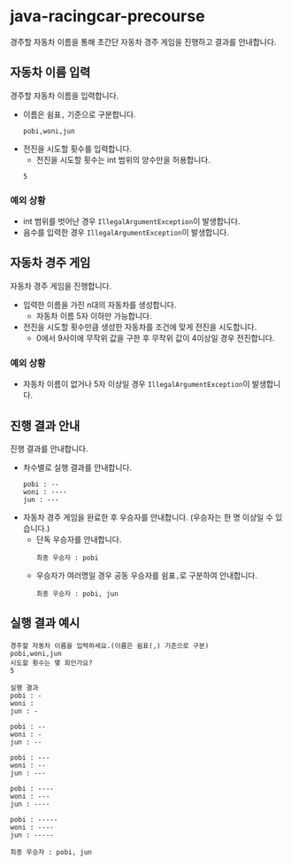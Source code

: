 # java-racingcar-precourse

경주할 자동차 이름을 통해 초간단 자동차 경주 게임을 진행하고 결과를 안내합니다.

## 자동차 이름 입력
경주할 자동차 이름을 입력합니다.
- 이름은 쉼표`,` 기준으로 구분합니다.
  ```text
  pobi,woni,jun
  ```
- 전진을 시도할 횟수를 입력합니다. 
  - 전진을 시도할 횟수는 int 범위의 양수만을 허용합니다.
  ```text
  5
  ```

### 예외 상황
- int 범위를 벗어난 경우 `IllegalArgumentException`이 발생합니다.
- 음수를 입력한 경우 `IllegalArgumentException`이 발생합니다.

## 자동차 경주 게임
자동차 경주 게임을 진행합니다.
- 입력한 이름을 가진 n대의 자동차를 생성합니다.
  - 자동차 이름 5자 이하만 가능합니다.
- 전진을 시도할 횟수만큼 생성한 자동차를 조건에 맞게 전진을 시도합니다. 
  - 0에서 9사이에 무작위 값을 구한 후 무작위 값이 4이상일 경우 전진합니다.

### 예외 상황
- 자동차 이름이 없거나 5자 이상일 경우 `IllegalArgumentException`이 발생합니다.

## 진행 결과 안내
진행 결과를 안내합니다.
- 차수별로 실행 결과를 안내합니다.
  ```text
  pobi : --
  woni : ----
  jun : ---
  ```
- 자동차 경주 게임을 완료한 후 우승자를 안내합니다. (우승자는 한 명 이상일 수 있습니다.)
  - 단독 우승자를 안내합니다.
      ```text
    최종 우승자 : pobi
    ```
  - 우승자가 여러명일 경우 공동 우승자를 쉼표`,`로 구분하여 안내합니다.
    ```text
    최종 우승자 : pobi, jun
    ```
  
## 실행 결과 예시
```text
경주할 자동차 이름을 입력하세요.(이름은 쉼표(,) 기준으로 구분)
pobi,woni,jun
시도할 횟수는 몇 회인가요?
5

실행 결과
pobi : -
woni : 
jun : -

pobi : --
woni : -
jun : --

pobi : ---
woni : --
jun : ---

pobi : ----
woni : ---
jun : ----

pobi : -----
woni : ----
jun : -----

최종 우승자 : pobi, jun
```
